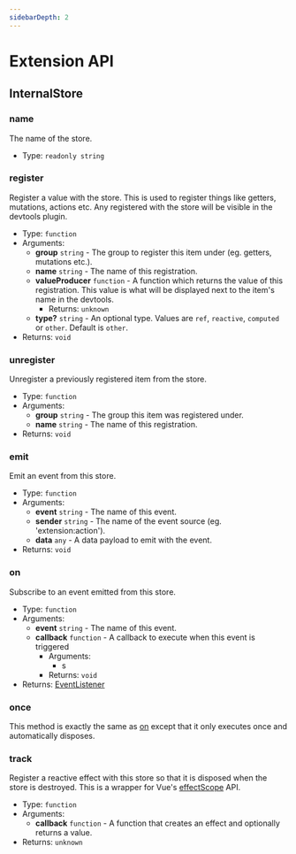 ```yaml
---
sidebarDepth: 2
---
```


# Extension API

## InternalStore

### name
The name of the store.

- Type: `readonly string`


### register
Register a value with the store. This is used to register things like getters, mutations, actions etc. Any registered with the store will be visible in the devtools plugin.

- Type: `function`
- Arguments:
    - **group** `string` - The group to register this item under (eg. getters, mutations etc.).
    - **name** `string` - The name of this registration.
    - **valueProducer** `function` - A function which returns the value of this registration. This value is what will be displayed next to the item's name in the devtools.
        - Returns: `unknown`
    - **type?** `string` - An optional type. Values are `ref`, `reactive`, `computed` or `other`. Default is `other`.
- Returns: `void`


### unregister
Unregister a previously registered item from the store.

- Type: `function`
- Arguments:
    - **group** `string` - The group this item was registered under.
    - **name** `string` - The name of this registration.
- Returns: `void`


### emit
Emit an event from this store.

- Type: `function`
- Arguments:
    - **event** `string` - The name of this event.
    - **sender** `string` - The name of the event source (eg. 'extension:action').
    - **data** `any` - A data payload to emit with the event.
- Returns: `void`


### on
Subscribe to an event emitted from this store.

- Type: `function`
- Arguments:
    - **event** `string` - The name of this event.
    - **callback** `function` - A callback to execute when this event is triggered
        - Arguments:
            - s
        - Returns: `void`
- Returns: [EventListener]()


### once
This method is exactly the same as [on](#on) except that it only executes once and automatically disposes.


### track
Register a reactive effect with this store so that it is disposed when the store is destroyed. This is a wrapper for Vue's [effectScope](https://v3.vuejs.org/api/effect-scope) API.

- Type: `function`
- Arguments:
    - **callback** `function` - A function that creates an effect and optionally returns a value.
- Returns: `unknown`